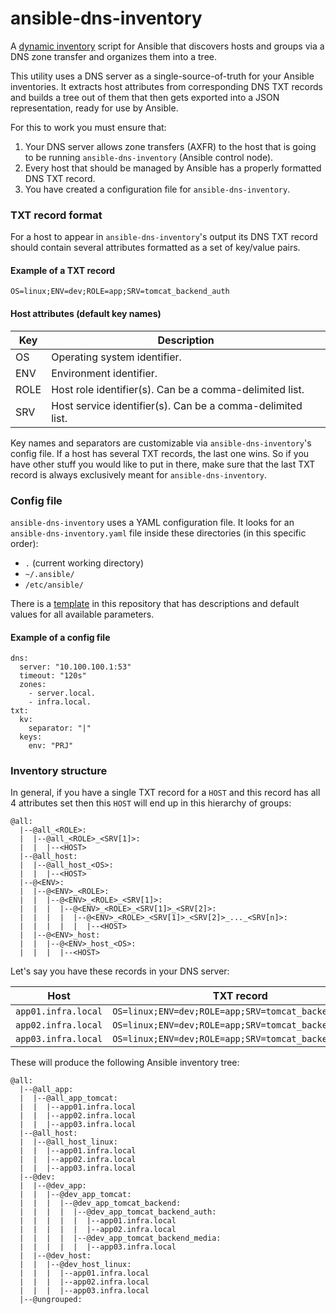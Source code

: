 # ansible-dns-inventory

A [dynamic inventory](https://docs.ansible.com/ansible/latest/user_guide/intro_dynamic_inventory.html) script for Ansible that discovers hosts and groups via a DNS zone transfer and organizes them into a tree.

This utility uses a DNS server as a single-source-of-truth for your Ansible inventories. It extracts host attributes from corresponding DNS TXT records and builds a tree out of them that then gets exported into a JSON representation, ready for use by Ansible.

For this to work you must ensure that:

1. Your DNS server allows zone transfers (AXFR) to the host that is going to be running `ansible-dns-inventory` (Ansible control node).
2. Every host that should be managed by Ansible has a properly formatted DNS TXT record.
3. You have created a configuration file for `ansible-dns-inventory`.

### TXT record format
For a host to appear in `ansible-dns-inventory`'s output its DNS TXT record should contain several attributes formatted as a set of key/value pairs.

#### Example of a TXT record
```
OS=linux;ENV=dev;ROLE=app;SRV=tomcat_backend_auth
```

#### Host attributes (default key names)
| Key  | Description                                                |
| ---- | ---------------------------------------------------------- |
| OS   | Operating system identifier.                               |
| ENV  | Environment identifier.                                    |
| ROLE | Host role identifier(s). Can be a comma-delimited list.    |
| SRV  | Host service identifier(s). Can be a comma-delimited list. |

Key names and separators are customizable via `ansible-dns-inventory`'s config file.
If a host has several TXT records, the last one wins. So if you have other stuff you would like to put in there, make sure that the last TXT record is always exclusively meant for `ansible-dns-inventory`.

### Config file

`ansible-dns-inventory` uses a YAML configuration file. It looks for an `ansible-dns-inventory.yaml` file inside these directories (in this specific order):

* `.` (current working directory)
* `~/.ansible/`
* `/etc/ansible/`

There is a [template](config/ansible-dns-inventory.yaml) in this repository that has descriptions and default values for all available parameters.

#### Example of a config file
```
dns:
  server: "10.100.100.1:53"
  timeout: "120s"
  zones:
    - server.local.
    - infra.local.
txt:
  kv:
    separator: "|"
  keys:
    env: "PRJ"

```

### Inventory structure

In general, if you have a single TXT record for a `HOST` and this record has all 4 attributes set then this `HOST` will end up in this hierarchy of groups:

```
@all:
  |--@all_<ROLE>:
  |  |--@all_<ROLE>_<SRV[1]>:
  |  |  |--<HOST>
  |--@all_host:
  |  |--@all_host_<OS>:
  |  |  |--<HOST>
  |--@<ENV>:
  |  |--@<ENV>_<ROLE>:
  |  |  |--@<ENV>_<ROLE>_<SRV[1]>:
  |  |  |  |--@<ENV>_<ROLE>_<SRV[1]>_<SRV[2]>:
  |  |  |  |  |--@<ENV>_<ROLE>_<SRV[1]>_<SRV[2]>_..._<SRV[n]>:
  |  |  |  |  |  |--<HOST>
  |  |--@<ENV>_host:
  |  |  |--@<ENV>_host_<OS>:
  |  |  |  |--<HOST>
```

Let's say you have these records in your DNS server:

| Host                | TXT record                                            |
| ------------------- | ----------------------------------------------------- |
| `app01.infra.local` | `OS=linux;ENV=dev;ROLE=app;SRV=tomcat_backend_auth`   |
| `app02.infra.local` | `OS=linux;ENV=dev;ROLE=app;SRV=tomcat_backend_auth`   |
| `app03.infra.local` | `OS=linux;ENV=dev;ROLE=app;SRV=tomcat_backend_media`  |

These will produce the following Ansible inventory tree:

```
@all:
  |--@all_app:
  |  |--@all_app_tomcat:
  |  |  |--app01.infra.local
  |  |  |--app02.infra.local
  |  |  |--app03.infra.local
  |--@all_host:
  |  |--@all_host_linux:
  |  |  |--app01.infra.local
  |  |  |--app02.infra.local
  |  |  |--app03.infra.local
  |--@dev:
  |  |--@dev_app:
  |  |  |--@dev_app_tomcat:
  |  |  |  |--@dev_app_tomcat_backend:
  |  |  |  |  |--@dev_app_tomcat_backend_auth:
  |  |  |  |  |  |--app01.infra.local
  |  |  |  |  |  |--app02.infra.local
  |  |  |  |  |--@dev_app_tomcat_backend_media:
  |  |  |  |  |  |--app03.infra.local
  |  |--@dev_host:
  |  |  |--@dev_host_linux:
  |  |  |  |--app01.infra.local
  |  |  |  |--app02.infra.local
  |  |  |  |--app03.infra.local
  |--@ungrouped:
```
